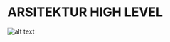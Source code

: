 # ARSITEKTUR HIGH LEVEL

![alt text](https://github.com/kalkausar/Technical-Assesment-Mandiri/Arsitektur-ERD.jpg?raw=true)
